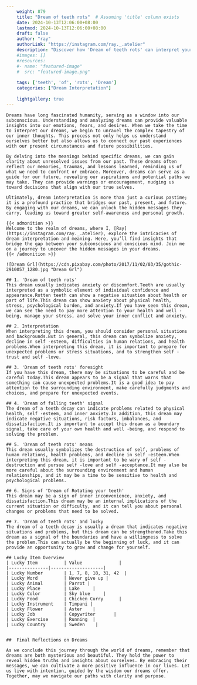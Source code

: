 ```yaml
---
    weight: 879
    title: "Dream of teeth rots"  # Assuming 'title' column exists
    date: 2024-10-13T12:06:00+08:00
    lastmod: 2024-10-13T12:06:00+08:00
    draft: false
    author: "ray"
    authorLink: "https://instagram.com/ray._.atelier"
    description: "Discover how 'Dream of teeth rots' can interpret your future and uncover its significant meanings in your life."
    #images: []
    #resources:
    #- name: "featured-image"
    #  src: "featured-image.png"
    
    tags: ['teeth', 'of', 'rots', 'Dream']
    categories: ["Dream Interpretation"]
    
    lightgallery: true
---
```

    
    Dreams have long fascinated humanity, serving as a window into our subconscious. Understanding and analyzing dreams can provide valuable insights into our emotions, fears, and desires. When we take the time to interpret our dreams, we begin to unravel the complex tapestry of our inner thoughts. This process not only helps us understand ourselves better but also allows us to connect our past experiences with our present circumstances and future possibilities.
    
    By delving into the meanings behind specific dreams, we can gain clarity about unresolved issues from our past. These dreams often reflect our memories, traumas, and lessons learned, reminding us of what we need to confront or embrace. Moreover, dreams can serve as a guide for our future, revealing our aspirations and potential paths we may take. They can provide warnings or encouragement, nudging us toward decisions that align with our true selves.
    
    Ultimately, dream interpretation is more than just a curious pastime; it is a profound practice that bridges our past, present, and future. By engaging with our dreams, we can unlock the hidden messages they carry, leading us toward greater self-awareness and personal growth.
    
    {{< admonition >}}
    Welcome to the realm of dreams, where I, [Ray](https://instagram.com/ray._.atelier), explore the intricacies of dream interpretation and meaning. Here, you’ll find insights that bridge the gap between your subconscious and conscious mind. Join me on a journey to uncover the hidden messages in your dreams.
    {{< /admonition >}}
    
    ![Dream Grl](https://cdn.pixabay.com/photo/2017/11/02/03/35/gothic-2910057_1280.jpg "Dream Grl")
    
    ## 1. 'Dream of teeth rots'
    This dream usually indicates anxiety or discomfort.Teeth are usually interpreted as a symbolic element of individual confidence and appearance.Rotten teeth can show a negative situation about health or part of life.This dream can show anxiety about physical health, stress, psychological burden, and anxiety.If you have seen this dream, we can see the need to pay more attention to your health and well -being, manage your stress, and solve your inner conflict and anxiety.
    
    ## 2. Interpretation
    When interpreting this dream, you should consider personal situations and backgrounds.But in general, this dream can symbolize anxiety, decline in self -esteem, difficulties in human relations, and health problems.When interpreting this dream, it is important to prepare for unexpected problems or stress situations, and to strengthen self -trust and self -love.
    
    ## 3. 'Dream of teeth rots' foresight
    If you have this dream, there may be situations to be careful and be careful today.This dream appears to be a signal that warns that something can cause unexpected problems.It is a good idea to pay attention to the surrounding environment, make carefully judgments and choices, and prepare for unexpected events.
    
    ## 4. 'Dream of falling teeth' signal
    The dream of a teeth decay can indicate problems related to physical health, self -esteem, and inner anxiety.In addition, this dream may indicate negative situations, risk factors, imbalances, and dissatisfaction.It is important to accept this dream as a boundary signal, take care of your own health and well -being, and respond to solving the problem.
    
    ## 5. 'Dream of teeth rots' means
    This dream usually symbolizes the destruction of self, problems of human relations, health problems, and decline in self -esteem.When interpreting this dream, it is important to be wary of self -destruction and pursue self -love and self -acceptance.It may also be more careful about the surrounding environment and human relationships, and it may be a time to be sensitive to health and psychological problems.
    
    ## 6. Signs of 'Dream of Rotating your teeth'
    This dream may be a sign of inner inconvenience, anxiety, and dissatisfaction.This dream may be an internal implications of the current situation or difficulty, and it can tell you about personal changes or problems that need to be solved.
    
    ## 7. 'Dream of teeth rots' and lucky
    The dream of a teeth decay is usually a dream that indicates negative situations and problems, but this dream can be strengthened.Take this dream as a signal of the boundaries and have a willingness to solve the problem.This can actually be the beginning of luck, and it can provide an opportunity to grow and change for yourself.
    
    ## Lucky Item Overview
    | Lucky Item          | Value              |
    |---------------|--------------------|
    | Lucky Number        | 1, 7, 8, 18, 31, 42  |
    | Lucky Word          | Never give up |
    | Lucky Animal        | Parrot |
    | Lucky Place         | Lake     |
    | Lucky Color         | Sky blue     |
    | Lucky Food          | Chicken Curry      |
    | Lucky Instrument    | Timpani |
    | Lucky Flower        | Aster    |
    | Lucky Job           | Copywriter       |
    | Lucky Exercise      | Running  |
    | Lucky Country       | Sweden    |
    
    
    ##  Final Reflections on Dreams
    
    As we conclude this journey through the world of dreams, remember that dreams are both mysterious and beautiful. They hold the power to reveal hidden truths and insights about ourselves. By embracing their messages, we can cultivate a more positive influence in our lives. Let us live with intention, guided by the wisdom our dreams offer. Together, may we navigate our paths with clarity and purpose.
    